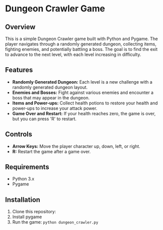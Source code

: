 # Dungeon Crawler Game

## Overview

This is a simple Dungeon Crawler game built with Python and Pygame. The player navigates through a randomly generated dungeon, collecting items, fighting enemies, and potentially battling a boss. The goal is to find the exit to advance to the next level, with each level increasing in difficulty.

## Features

- **Randomly Generated Dungeon:** Each level is a new challenge with a randomly generated dungeon layout.
- **Enemies and Bosses:** Fight against various enemies and encounter a boss that may appear in the dungeon.
- **Items and Power-ups:** Collect health potions to restore your health and power-ups to increase your attack power.
- **Game Over and Restart:** If your health reaches zero, the game is over, but you can press 'R' to restart.

## Controls

- **Arrow Keys:** Move the player character up, down, left, or right.
- **R:** Restart the game after a game over.

## Requirements

- Python 3.x
- Pygame

## Installation

1. Clone this repository:
2. Install pygame
3. Run the game:
   ```python dungeon_crawler.py```
